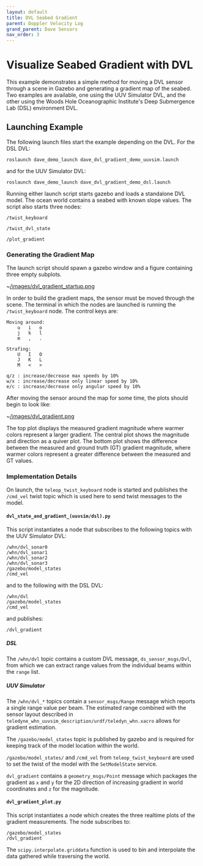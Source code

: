 ```yaml
---
layout: default
title: DVL Seabed Gradient
parent: Doppler Velocity Log
grand_parent: Dave Sensors
nav_order: 3
---
```


# Visualize Seabed Gradient with DVL

This example demonstrates a simple method for moving a DVL sensor through a scene in Gazebo and generating a gradient map of the seabed. Two examples are available, one using the UUV Simulator DVL, and the other using the Woods Hole Oceanographic Institute's Deep Submergence Lab (DSL) environment DVL.

## Launching Example

The following launch files start the example depending on the DVL. For the
DSL DVL:

```
roslaunch dave_demo_launch dave_dvl_gradient_demo_uuvsim.launch
```
and for the UUV Simulator DVL:

```
roslaunch dave_demo_launch dave_dvl_gradient_demo_dsl.launch
```
Running either launch script starts gazebo and loads a standalone DVL model. The ocean world contains a seabed with known slope values. The script also starts three nodes:

```
/twist_keyboard

/twist_dvl_state

/plot_gradient
```
### Generating the Gradient Map

The launch script should spawn a gazebo window and a figure containing three empty subplots.

~[/images/dvl_gradient_startup.png](../images/dvl_gradient_startup.png)

In order to build the gradient maps, the sensor must be moved through the
scene. The terminal in which the nodes are launched is running the
`/twist_keyboard` node. The control keys are:

```
Moving around:
    u   i   o
    j   k   l
    m   ,   .

Strafing:
    U   I   O
    J   K   L
    M   <   >

q/z : increase/decrease max speeds by 10%
w/x : increase/decrease only linear speed by 10%
e/c : increase/decrease only angular speed by 10%
```
After moving the sensor around the map for some time, the plots should begin to look like:

~[/images/dvl_gradient.png](../images/dvl_gradient.png)

The top plot displays the measured gradient magnitude where warmer colors
represent a larger gradient. The central plot shows the magnitude and direction as a quiver plot. The bottom plot shows the difference between the measured and ground truth (GT) gradient magnitude, where warmer colors represent a greater difference between the measured and GT values.

### Implementation Details
On launch, the `teleop_twist_keyboard` node is started and publishes the
`/cmd_vel` twist topic which is used here to send twist messages to the model.

#### `dvl_state_and_gradient_(uuvsim/dsl).py`
This script instantiates a node that subscribes to the following topics with the UUV Simulator DVL:

```
/whn/dvl_sonar0
/whn/dvl_sonar1
/whn/dvl_sonar2
/whn/dvl_sonar3
/gazebo/model_states
/cmd_vel
```
and to the following with the DSL DVL:

```
/whn/dvl
/gazebo/model_states
/cmd_vel
```
and publishes:
```
/dvl_gradient
```
##### DSL
The `/whn/dvl` topic contains a custom DVL message, `ds_sensor_msgs/Dvl`, from which we can extract range values from the individual beams within the `range` list.

##### UUV Simulator
The `/whn/dvl_*` topics contain a `sensor_msgs/Range` message which reports a single range value per beam. The estimated range combined with the sensor layout described in `teledyne_whn_uuvsim_description/urdf/teledyn_whn.xacro` allows for gradient estimation.

The `/gazebo/model_states` topic is published by gazebo and is required for keeping track of the model location within the world.

`/gazebo/model_states/` and `/cmd_vel` from `teleop_twist_keyboard` are used to set the twist of the model with the `SetModelState` service.

`dvl_gradient` contains a `geometry_msgs/Point` message which packages the gradient as `x` and `y` for the 2D direction of increasing gradient in world coordinates and `z` for the magnitude.

#### `dvl_gradient_plot.py`
This script instantiates a node which creates the three realtime plots of the
gradient measurements. The node subscribes to:

```
/gazebo/model_states
/dvl_gradient
```

The `scipy.interpolate.griddata` function is used to bin and interpolate the
data gathered while traversing the world.
